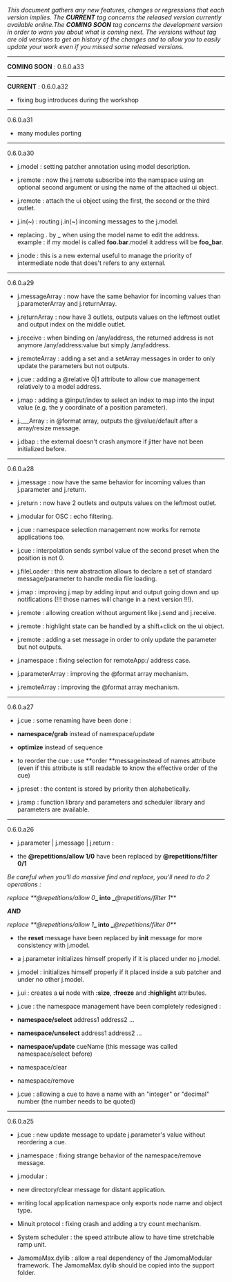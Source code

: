 _This document gathers any new features, changes or regressions that each version implies. The _**_CURRENT_**_ tag concerns the released version currently available online.The _**_COMING SOON_**_ tag concerns the development version in order to warn you about what is coming next. The versions without tag are old versions to get an history of the changes and to allow you to easily update your work even if you missed some released versions._

________________________________________________________________________________

**COMING SOON** : 0.6.0.a33

________________________________________________________________________________

**CURRENT** : 0.6.0.a32

- fixing bug introduces during the workshop

________________________________________________________________________________

0.6.0.a31

- many modules porting

________________________________________________________________________________

0.6.0.a30

- j.model : setting patcher annotation using model description.

- j.remote : now the j.remote subscribe into the namspace using an optional second argument or using the name of the attached ui object.

- j.remote : attach the ui object using the first, the second or the third outlet.

- j.in(~) : routing j.in(~) incoming messages to the j.model.

- replacing . by _ when using the model name to edit the address. example : if my model is called **foo.bar**.model it address will be **foo_bar**.

- j.node : this is a new external useful to manage the priority of intermediate node that does't refers to any external.

________________________________________________________________________________

0.6.0.a29

- j.messageArray : now have the same behavior for incoming values than j.parameterArray and j.returnArray.

- j.returnArray : now have 3 outlets, outputs values on the leftmost outlet and output index on the middle outlet.

- j.receive : when binding on /any/address, the returned address is not anymore /any/address:value but simply /any/address.

- j.remoteArray : adding a set and a setArray messages in order to only update the parameters but not outputs.

- j.cue : adding a @relative 0|1 attribute to allow cue management relatively to a model address.

- j.map : adding a @input/index to select an index to map into the input value (e.g. the y coordinate of a position parameter).

- j.___Array : in @format array, outputs the @value/default after a array/resize message.

- j.dbap : the external doesn't crash anymore if jitter have not been initialized before.

________________________________________________________________________________

0.6.0.a28

- j.message : now have the same behavior for incoming values than j.parameter and j.return.

- j.return : now have 2 outlets and outputs values on the leftmost outlet.

- j.modular for OSC : echo filtering.

- j.cue : namespace selection management now works for remote applications too.

- j.cue : interpolation sends symbol value of the second preset when the position is not 0.

- j.fileLoader : this new abstraction allows to declare a set of standard message/parameter to handle media file loading.

- j.map : improving j.map by adding input and output going down and up notifications (!!! those names will change in a next version !!!).

- j.remote : allowing creation without argument like j.send and j.receive.

- j.remote : highlight state can be handled by a shift+click on the ui object.

- j.remote : adding a set message in order to only update the parameter but not outputs.

- j.namespace : fixing selection for remoteApp:/ address case.

- j.parameterArray : improving the @format array mechanism.

- j.remoteArray : improving the @format array mechanism.

________________________________________________________________________________

0.6.0.a27

- j.cue : some renaming have been done :

- **namespace/grab** instead of namespace/update

- **optimize** instead of sequence

- to reorder the cue : use **order **messageinstead of names attribute (even if this attribute is still readable to know the effective order of the cue)

- j.preset : the content is stored by priority then alphabetically.

- j.ramp : function library and parameters and scheduler library and parameters are available.

________________________________________________________________________________

0.6.0.a26

- j.parameter | j.message | j.return :

- the **@repetitions/allow 1/0** have been replaced by **@repetitions/filter 0/1**

_Be careful when you'll do massive find and replace, you'll need to do 2 operations :_

_replace _**_@repetitions/allow 0_**_ into _**_@repetitions/filter 1_**

**_AND_**

_replace _**_@repetitions/allow 1_**_ into _**_@repetitions/filter 0_**

- the **reset** message have been replaced by **init** message for more consistency with j.model.

- a j.parameter initializes himself properly if it is placed under no j.model.

- j.model : initializes himself properly if it placed inside a sub patcher and under no other j.model.

- j.ui : creates a **ui** node with **:size**, **:freeze** and **:highlight** attributes.

- j.cue : the namespace management have been completely redesigned :

- **namespace/select** address1 address2 …

- **namespace/unselect** address1 address2 …

- **namespace/update** cueName (this message was called namespace/select before)

- namespace/clear

- namespace/remove

- j.cue : allowing a cue to have a name with an "integer" or "decimal" number (the number needs to be quoted)

________________________________________________________________________________

0.6.0.a25

- j.cue : new update message to update j.parameter's value without reordering a cue.

- j.namespace : fixing strange behavior of the namespace/remove message.

- j.modular : 

- new directory/clear message for distant application.

- writing local application namespace only exports node name and object type.

- Minuit protocol : fixing crash and adding a try count mechanism.

- System scheduler : the speed attribute allow to have time stretchable ramp unit.

- JamomaMax.dylib : allow a real dependency of the JamomaModular framework. The JamomaMax.dylib should be copied into the support folder.